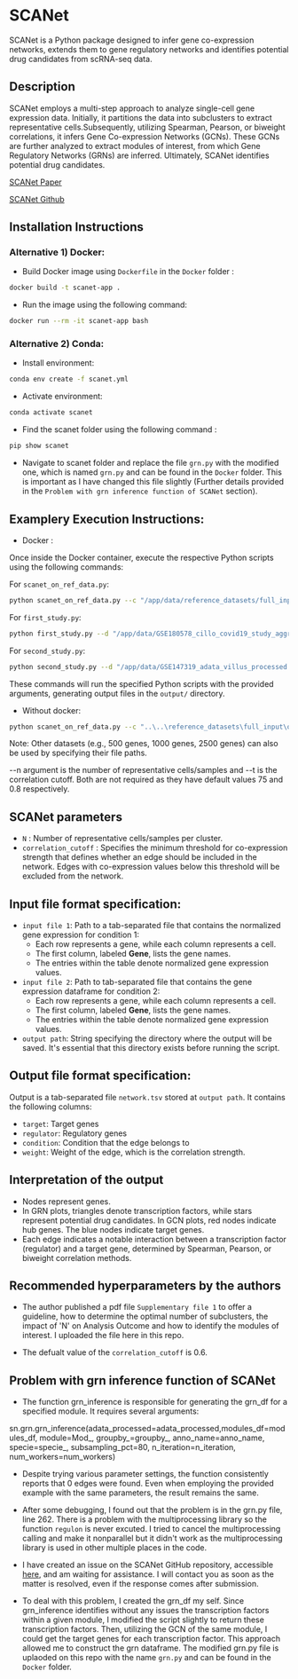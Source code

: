 # SCANet

SCANet is a Python package designed to infer gene co-expression networks, extends them to gene regulatory networks and identifies potential drug candidates from scRNA-seq data.

## Description

SCANet employs a multi-step approach to analyze single-cell gene expression data. Initially, it partitions the data into subclusters to extract representative cells.Subsequently, utilizing Spearman, Pearson, or biweight correlations, it infers Gene Co-expression Networks (GCNs). These GCNs are further analyzed to extract modules of interest, from which Gene Regulatory Networks (GRNs) are inferred. Ultimately, SCANet identifies potential drug candidates.

[SCANet Paper](https://academic.oup.com/bioinformatics/article/39/11/btad644/7325353)

[SCANet Github](https://github.com/oubounyt/SCANet)


## Installation Instructions

### Alternative 1) Docker:

- Build Docker image using `Dockerfile` in the `Docker` folder :
  
```bash
docker build -t scanet-app .
```
- Run the image using the following command:

```bash
docker run --rm -it scanet-app bash
```

### Alternative 2) Conda:

- Install environment: 
```bash
conda env create -f scanet.yml
```
- Activate environment:
```bash
conda activate scanet
```
- Find the scanet folder using the following command :
  
```bash
pip show scanet
```

-  Navigate to scanet folder and replace the file `grn.py` with the modified one, which is named `grn.py` and can be found in the `Docker` folder. This is important as I have changed this file slightly (Further details provided in the `Problem with grn inference function of SCANet` section).


## Examplery Execution Instructions:

- Docker :

Once inside the Docker container, execute the respective Python scripts using the following commands:

For `scanet_on_ref_data.py`:

```bash
python scanet_on_ref_data.py --c "/app/data/reference_datasets/full_input/out_CD8_exhausted.tsv" --d "/app/data/reference_datasets/full_input/out_Macrophages.tsv" --o "output/" --n 75 --t 0.8
```

For `first_study.py`:

```bash
python first_study.py --d "/app/data/GSE180578_cillo_covid19_study_aggregrated_annotated_data.h5ad" --c "/app/data/Supplementary file 3.csv" --o "output/"
```

For `second_study.py`:

```bash
python second_study.py --d "/app/data/GSE147319_adata_villus_processed.h5ad" --o "output/"
```
These commands will run the specified Python scripts with the provided arguments, generating output files in the `output/` directory.

- Without docker:

```bash
python scanet_on_ref_data.py --c "..\..\reference_datasets\full_input\out_CD8_exhausted.tsv" --d "..\..\reference_datasets\full_input\out_Macrophages.tsv" --o "output" --n 75 --t 0.8
```

Note: Other datasets (e.g., 500 genes, 1000 genes, 2500 genes) can also be used by specifying their file paths.

--n argument is the number of representative cells/samples and --t is the correlation cutoff. Both are not required as they have default values 75 and 0.8 respectively.

## SCANet parameters

- `N` : Number of representative cells/samples per cluster.
- `correlation_cutoff` : Specifies the minimum threshold for co-expression strength that defines whether an edge should be included in the network. Edges with co-expression values below this threshold will be excluded from the network.


## Input file format specification:

- `input file 1`:  Path to a tab-separated file that contains the normalized gene expression for condition 1:
    - Each row represents a gene, while each column represents a cell. 
    - The first column, labeled **Gene**, lists the gene names.
    - The entries within the table denote normalized gene expression values.
- `input file 2`: Path to tab-separated file that contains the gene expression dataframe for condition 2:
    - Each row represents a gene, while each column represents a cell. 
    - The first column, labeled **Gene**, lists the gene names.
    - The entries within the table denote normalized gene expression values.
- `output path`: String specifying the directory where the output will be saved. It's essential that this directory exists before running the script.

## Output file format specification:

Output is a tab-separated file `network.tsv` stored at `output path`. It contains the following columns:
- `target`: Target genes
- `regulator`: Regulatory genes
- `condition`: Condition that the edge belongs to
- `weight`: Weight of the edge, which is the correlation strength.

## Interpretation of the output

- Nodes represent genes.
- In GRN plots, triangles denote transcription factors, while stars represent potential drug candidates. In GCN plots, red nodes indicate hub genes. The blue nodes indicate target genes.
- Each edge indicates a notable interaction between a transcription factor (regulator) and a target gene, determined by Spearman, Pearson, or biweight correlation methods.

## Recommended hyperparameters by the authors

- The author published a pdf file `Supplementary file 1` to offer a guideline, how to determine the optimal number of subclusters, the impact of 'N' on Analysis Outcome and how to identify the modules of interest. I uploaded the file here in this repo.

- The defualt value of the `correlation_cutoff` is 0.6.

## Problem with grn inference function of SCANet

- The function grn_inference is responsible for generating the grn_df for a specified module. It requires several arguments:

sn.grn.grn_inference(adata_processed=adata_processed,modules_df=modules_df, module=Mod_, groupby_=groupby_, anno_name=anno_name, specie=specie_, subsampling_pct=80, n_iteration=n_iteration, num_workers=num_workers)

- Despite trying various parameter settings, the function consistently reports that 0 edges were found. Even when employing the provided example with the same parameters, the result remains the same.

- After some debugging, I found out that the problem is in the grn.py file, line 262. There is a problem with the multiprocessing library so the function `regulon` is never excuted. I tried to cancel the multiprocessing calling and make it nonparallel but it didn't work as the multiprocessing library is used in other multiple places in the code.

- I have created an issue on the SCANet GitHub repository, accessible [here](https://github.com/oubounyt/SCANet/issues/8), and am waiting for assistance. I will contact you as soon as the matter is resolved, even if the response comes after submission.

- To deal with this problem, I created the grn_df my self. Since grn_inference identifies without any issues the transcription factors within a given module, I modified the script slightly to return these transcription factors. Then, utilizing the GCN of the same module, I could get the target genes for each transcription factor. This approach allowed me to construct the grn dataframe. The modified grn.py file is uplaoded on this repo with the name `grn.py` and can be found in the `Docker` folder.